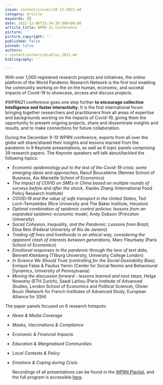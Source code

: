 ```yaml
---
issue: content/issues/10-12-2021.md
category: Article
keywords: []
date: 2021-12-06T15:34:39.000+00:00
article_title: WPRN 21 Conference
picture: ''
picture_copyright: ''
published: false
pinned: false
authors:
- content/authors/@Lahlou_2021.md
bibliography: ''

---
```

With over 1,000 registered research projects and initiatives, the online platform of the World Pandemic Research Network is the first tool enabling the community working on the on the human, economic, and societal impacts of Covid-19 to showcase, access and discuss projects.

\#WPRN21 conference goes one step further **to encourage collective intelligence and foster interactivity**. It is the first international forum bringing together researchers and practitioners from all areas of expertise and backgrounds working on the impacts of Covid-19, giving them the opportunity to present ongoing projects, share and disseminate insights and results, and to make connections for future collaboration.

During the December 9-10 WPRN conference, experts from all over the globe will share/shared their insights and lessons learned from the pandemic in 9 Keynote presentations, as well as 6 topic panels comprising 39 research papers. The Keynote speakers will talk about/tackled the following topics:

* _Economic epidemiology put to the test of the Covid-19 crisis: some emerging ideas and approaches_, Raouf Boucekkine (Rennes School of Business, Aix-Marseille School of Economics)
* _The impact of COVID on SMEs in China based on multiple rounds of surveys before and after the shock,_ Xiaobo Zhang (International Food Policy Research Institute)
* _COVID‑19 and the value of safe transport in the United States,_ Ted Loch-Temzelides (Rice University and The Baker Institute, Houston)
* _Optimal combination of epidemic control policies: lessons from an expanded epidemic-economic model_, Andy Dobson (Princeton University)
* _Social Cohesion, Inequality, and the Pandemic: Lessons from Brazil_, Elisa Reis (Federal University of Rio de Janeiro)
* _Trading off lives and livelihoods in an ethical way, considering the apparent clash of interests between generations,_ Marc Fleurbaey (Paris School of Economics)
* _Emotional responses to the pandemic through the lens of text data,_ Bennett Kleinberg (Tilburg University, University College London)
* _In Science We Should Trust (controlling for the Social Desirability Bias),_ Enrique Fatas & Paulius Yamin (Center for Social Norms and Behavioural Dynamics, University of Pennsylvania)
* _Moving the discussion forward - lessons learned and next steps_, Helga Nowotny (ETH Zurich), Saadi Lahlou (Paris Institute of Advanced Studies, London School of Economics and Political Science), Olivier Bouin (Network for French Institutes of Advanced Study, European Alliance for SSH)

The paper panels focused on 6 research hotspots:

* _News & Media Coverage_
* _Masks, Vaccinations & Compliance_
* _Economic & Financial Impacts_
* _Education & Marginalised Communities_
* _Local Contexts & Policy_
* _Emotions & Coping during Crisis_

  Recordings of all presentations can be found in the [WPRN Playlist](https://www.youtube.com/playlist?list=PLLv_k1nsHewlD-pB7BCWsiQnNvb_NhPpO "WPRN Playlist"), and the full program is accessible [here](https://wprn.org/conference/ "WPRN 21 Program").